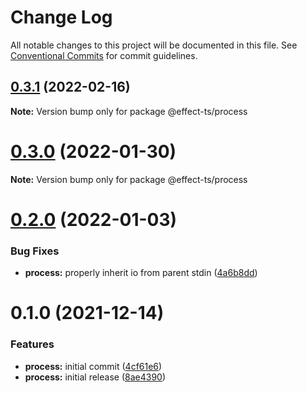 # Change Log

All notable changes to this project will be documented in this file.
See [Conventional Commits](https://conventionalcommits.org) for commit guidelines.

## [0.3.1](https://github.com/Effect-TS/process/compare/@effect-ts/process@0.3.0...@effect-ts/process@0.3.1) (2022-02-16)

**Note:** Version bump only for package @effect-ts/process





# [0.3.0](https://github.com/Effect-TS/process/compare/@effect-ts/process@0.2.0...@effect-ts/process@0.3.0) (2022-01-30)

**Note:** Version bump only for package @effect-ts/process





# [0.2.0](https://github.com/Effect-TS/process/compare/@effect-ts/process@0.1.0...@effect-ts/process@0.2.0) (2022-01-03)


### Bug Fixes

* **process:** properly inherit io from parent stdin ([4a6b8dd](https://github.com/Effect-TS/process/commit/4a6b8ddf8b4263c908cdff20a80e1db1245b210b))





# 0.1.0 (2021-12-14)


### Features

* **process:** initial commit ([4cf61e6](https://github.com/Effect-TS/process/commit/4cf61e61b45109d1e500be42b7e82585031673af))
* **process:** initial release ([8ae4390](https://github.com/Effect-TS/process/commit/8ae43903654c389bcf76f6e945a175d94286d571))

